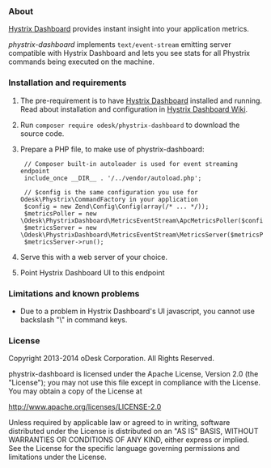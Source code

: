 ### About

[Hystrix Dashboard](https://github.com/Netflix/Hystrix/wiki/Dashboard) provides instant insight into your application metrics.

*phystrix-dashboard* implements `text/event-stream` emitting server compatible with Hystrix Dashboard and lets you see stats for all Phystrix commands being executed on the machine.

### Installation and requirements

1. The pre-requirement is to have [Hystrix Dashboard](https://github.com/Netflix/Hystrix/wiki/Dashboard) installed and running. Read about installation and configuration in [Hystrix Dashboard Wiki](https://github.com/Netflix/Hystrix/wiki/Dashboard).
2. Run `composer require odesk/phystrix-dashboard` to download the source code.
3. Prepare a PHP file, to make use of phystrix-dashboard:

        // Composer built-in autoloader is used for event streaming endpoint
        include_once __DIR__ . '/../vendor/autoload.php';

        // $config is the same configuration you use for Odesk\Phystrix\CommandFactory in your application
        $config = new Zend\Config\Config(array(/* ... */));
        $metricsPoller = new \Odesk\PhystrixDashboard\MetricsEventStream\ApcMetricsPoller($config);
        $metricsServer = new \Odesk\PhystrixDashboard\MetricsEventStream\MetricsServer($metricsPoller);
        $metricsServer->run();

4. Serve this with a web server of your choice.
5. Point Hystrix Dashboard UI to this endpoint

### Limitations and known problems

* Due to a problem in Hystrix Dashboard's UI javascript, you cannot use backslash "\\" in command keys.

### License

Copyright 2013-2014 oDesk Corporation. All Rights Reserved.

phystrix-dashboard is licensed under the Apache License, Version 2.0 (the "License");
you may not use this file except in compliance with the License.
You may obtain a copy of the License at

http://www.apache.org/licenses/LICENSE-2.0

Unless required by applicable law or agreed to in writing, software
distributed under the License is distributed on an "AS IS" BASIS,
WITHOUT WARRANTIES OR CONDITIONS OF ANY KIND, either express or implied.
See the License for the specific language governing permissions and
limitations under the License.